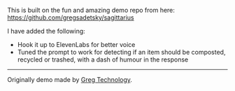 
This is built on the fun and amazing demo repo from here: https://github.com/gregsadetsky/sagittarius

I have added the following:
- Hook it up to ElevenLabs for better voice
- Tuned the prompt to work for detecting if an item should be composted, recycled or trashed, with a dash of humour in the response

---

Originally demo made by [Greg Technology](https://greg.technology/).
